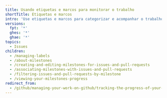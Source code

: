 ```yaml
---
title: Usando etiquetas e marcos para monitorar o trabalho
shortTitle: Etiquetas e marcos
intro: 'Use etiquetas e marcos para categorizar e acompanhar o trabalho em {% data variables.product.prodname_dotcom %}.'
versions:
  fpt: '*'
  ghes: '*'
  ghae: '*'
topics:
  - Issues
children:
  - /managing-labels
  - /about-milestones
  - /creating-and-editing-milestones-for-issues-and-pull-requests
  - /associating-milestones-with-issues-and-pull-requests
  - /filtering-issues-and-pull-requests-by-milestone
  - /viewing-your-milestones-progress
redirect_from:
  - /github/managing-your-work-on-github/tracking-the-progress-of-your-work-with-milestones
---
```


